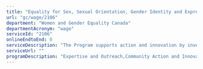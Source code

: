 ```yaml
---
title: "Equality for Sex, Sexual Orientation, Gender Identity and Expression Program"
url: "gc/wage/2106"
department: "Women and Gender Equality Canada"
departmentAcronym: "wage"
serviceId: "2106"
onlineEndtoEnd: 0
serviceDescription: "The Program supports action and innovation by investing in initiatives and organizations that work to bring about gender equality, including social, political and economic equality in relation to sex, sexual orientation, gender identity and expression. The Program responds to identified gaps and ongoing and emerging issues in advancing equality with respect to sex, sexual orientation, gender identity and expression in Canada."
serviceUrl: ""
programDescription: "Expertise and Outreach,Community Action and Innovation"
---
```


